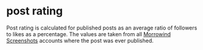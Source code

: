 # post rating

Post rating is calculated for published posts as an average ratio of followers to likes as a percentage. The values are
taken from all [Morrowind Screenshots](./mwscr.md) accounts where the post was ever published.
